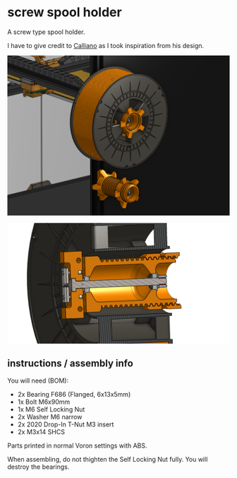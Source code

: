 # screw spool holder

A screw type spool holder.

I have to give credit to [Calliano](https://www.thingiverse.com/thing:5543310) as I took inspiration from his design.

![](media/IMG_20221219_230349.png)

![](media/IMG_20221219_231108.png)



## instructions / assembly info

You will need (BOM):
* 2x Bearing F686 (Flanged, 6x13x5mm)
* 1x Bolt M6x90mm
* 1x M6 Self Locking Nut
* 2x Washer M6 narrow
* 2x 2020 Drop-In T-Nut M3 insert
* 2x M3x14 SHCS

Parts printed in normal Voron settings with ABS.

When assembling, do not thighten the Self Locking Nut fully. You will destroy the bearings.